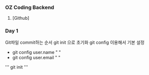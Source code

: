 ### OZ Coding Backend
1. [Github]


### Day 1
Git파일 commit하는 순서
git init 으로 초기화
git config 이용해서 기본 설정
 - git config user.name " "
 - git config user.email " "

'''
git init
'''
